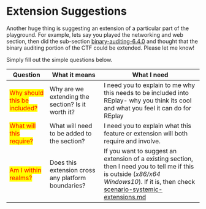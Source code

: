 # Extension Suggestions

Another huge thing is suggesting an extension of a particular part of the playground. For example, lets say you played the networking and web section,  then did the sub-section [binary-auditing-6.4.0](../../../writeups/level-2-all-walkthroughs/section-6.0-networking-and-web/binary-auditing-6.4.0/ "mention") and thought that the binary auditing portion of the CTF could be extended. Please let me know!

Simply fill out the simple questions below.

| Question                                                     | What it means                                      | What I need                                                                                                                                                                                                                       |
| ------------------------------------------------------------ | -------------------------------------------------- | --------------------------------------------------------------------------------------------------------------------------------------------------------------------------------------------------------------------------------- |
| <mark style="color:red;">Why should this be included?</mark> | Why are we extending the section? Is it worth it?  | I need you to explain to me why this needs to be included into REplay- why you think its cool and what you feel it can do for REplay                                                                                              |
| <mark style="color:red;">What will this require?</mark>      | What will need to be added to the section?         | I need you to explain what this feature or extension will both require and involve.                                                                                                                                               |
| <mark style="color:red;">Am I within realms?</mark>          | Does this extension cross any platform boundaries? | If you want to suggest an extension of a existing section, then I need you to tell me if this is outside (_x86/x64 Windows10_). If it is, then check [scenario-systemic-extensions.md](scenario-systemic-extensions.md "mention") |

